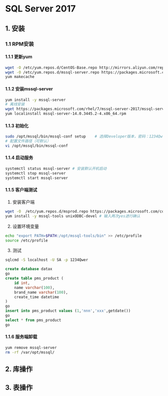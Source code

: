 # SQL Server 2017

## 1. 安装

### 1.1 RPM安装

#### 1.1.1 更新yum

```bash
wget -O /etc/yum.repos.d/CentOS-Base.repo http://mirrors.aliyun.com/repo/Centos-7.repo 
wget -O /etc/yum.repos.d/mssql-server.repo https://packages.microsoft.com/config/rhel/7/mssql-server-2017.repo
yum makecache 
```

#### 1.1.2 安装mssql-server

```bash
yum install -y mssql-server
# 离线安装
wget https://packages.microsoft.com/rhel/7/mssql-server-2017/mssql-server-14.0.3445.2-4.x86_64.rpm
yum localinstall mssql-server-14.0.3445.2-4.x86_64.rpm
```

#### 1.1.3 初始化

```bash
sudo /opt/mssql/bin/mssql-conf setup    # 选择Developer版本，密码：1234Qwer
# 配置文件路径（可默认）
vi /opt/mssql/bin/mssql-conf
```

#### 1.1.4 启动服务

```bash
systemctl status mssql-server # 安装默认开机启动
systemctl stop mssql-server
systemctl start mssql-server
```

#### 1.1.5 客户端测试


1. 安装客户端

```bash
wget -O  /etc/yum.repos.d/msprod.repo https://packages.microsoft.com/config/rhel/7/prod.repo
yum install -y mssql-tools unixODBC-devel # 输入两次yes进行确认
```

2. 设置环境变量

```bash
echo "export PATH=$PATH:/opt/mssql-tools/bin" >> /etc/profile
source /etc/profile
```

3. 测试

```bash
sqlcmd -S localhost -U SA -p 1234Qwer
```

```sql
create database datax
go
create table pms_product (
    id int,
    name varchar(100),   
    brand_name varchar(100),  
    create_time datetime
)
go
insert into pms_product values (1,'nnn','xxx',getdate())
go
select * from pms_product
go
```

#### 1.1.6 服务端卸载

```bash
yum remove mssql-server
rm -rf /var/opt/mssql/
```

## 2. 库操作

## 3. 表操作

